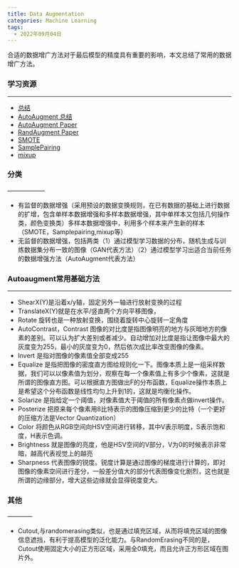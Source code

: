 ```yaml
---
title: Data Augmentation
categories: Machine Learning
tags:
  - 2022年09月04日
---
```


合适的数据增广方法对于最后模型的精度具有重要的影响，本文总结了常用的数据增广方法。


### **学习资源**

___

* [总结](https://zhuanlan.zhihu.com/p/61759947)
* [AutoAugment 总结](https://zhuanlan.zhihu.com/p/439206910)
* [AutoAugment Paper](https://openaccess.thecvf.com/content_CVPR_2019/papers/Cubuk_AutoAugment_Learning_Augmentation_Strategies_From_Data_CVPR_2019_paper.pdf)
* [RandAugment Paper](https://arxiv.org/abs/1909.13719)
* [SMOTE](https://arxiv.org/abs/1106.1813)
* [SamplePairing](https://arxiv.org/abs/1801.02929)
* [mixup](https://arxiv.org/abs/1710.09412)

### **分类**

——————

* 有监督的数据增强（采用预设的数据变换规则，在已有数据的基础上进行数据的扩增，包含单样本数据增强和多样本数据增强，其中单样本又包括几何操作类，颜色变换类）多样本数据增强中，利用多个样本来产生新的样本（SMOTE，Samplepairing,mixup等）
* 无监督的数据增强，包括两类（1）通过模型学习数据的分布，随机生成与训练数据集分布一致的图像（GAN代表方法）（2）通过模型学习出适合当前任务的数据增强方法（AutoAugment代表方法）

### **Autoaugment常用基础方法**

---

* ShearX(Y)是沿着x/y轴，固定另外一轴进行放射变换的过程
* TranslateX(Y)就是在水平/竖直两个方向平移图像，
* Rotate 旋转也是一种放射变换，围绕着旋转中心旋转一定角度
* AutoContrast，Contrast 图像的对比度是指图像明亮的地方与灰暗地方的像素的差别。可以认为扩大差别或者减少。自动增加对比度是指让图像中最大的灰度变为255，最小的灰度变为0，然后依次成比率改变图像的像素。
* Invert 是指对图像的像素值全部变成255
* Equalize 是指把图像的密度直方图给规则化一下。图像本质上是一组采样数据，我们可以以像素值为划分，观察在每一个像素值上有多少个像素，这就是所谓的图像直方图。可以根据直方图做出F的分布函数，Equalize操作本质上是希望这个分布函数是线性均匀上升到1的，这就是均衡化操作。
* Solarize 是指给定一个阈值，对像素值大于阈值的所有像素点做invert操作。
* Posterize 把原来每个像素用8比特表示的图像压缩到更少的比特（一个更好的压缩方法是Vector Quantization）
* Color 将颜色从RGB空间向HSV空间进行转移，其中V表示明度，S表示饱和度，H表示色调。
* Brightness 就是图像的亮度，他是HSV空间的V部分，V为0的时候表示非常暗，越高代表视觉上的越亮
* Sharpness 代表图像的锐度。锐度计算是通过图像的梯度进行计算的，即对图像的像素空间进行差分，一般差分值大的部分代表图像变化剧烈，这也就是所谓的边缘部分，增大这些边缘就会显得锐度变大。


### **其他**

————

* Cutout,与randomerasing类似，也是通过填充区域，从而将填充区域的图像信息遮挡，有利于提高模型的泛化能力。与RandomErasing不同的是，Cutout使用固定大小的正方形区域，采用全0填充，而且允许正方形区域在图片外。